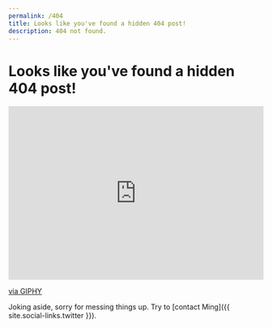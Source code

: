 ```yaml
---
permalink: /404
title: Looks like you've found a hidden 404 post!
description: 404 not found.
---
```


# Looks like you've found a hidden 404 post!

<div style="width:100%;height:0;padding-bottom:68%;position:relative;"><iframe src="https://giphy.com/embed/ISOckXUybVfQ4" width="100%" height="100%" style="position:absolute" frameBorder="0" class="giphy-embed" allowFullScreen></iframe></div><p><a href="https://giphy.com/gifs/spongebob-squarepants-alone-lonely-ISOckXUybVfQ4">via GIPHY</a></p>

Joking aside, sorry for messing things up. Try to [contact Ming]({{ site.social-links.twitter }}).
